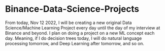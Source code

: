 # Binance-Data-Science-Projects

From today, Nov 12 2022, I will be creating a new original Data Science/Machine Learning Project every day until the day of my interview at Binance
and beyond. I plan on doing a project on a new ML concept each day. Meaning, if I do decision trees today, I will do natural language processing tomorrow,
and Deep Learning after tomorrow, and so on. 
